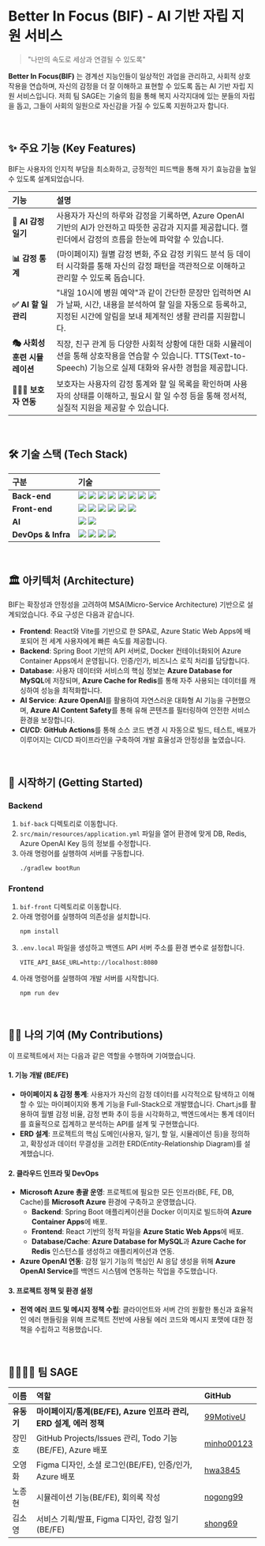 
# Better In Focus (BIF) - AI 기반 자립 지원 서비스

> "나만의 속도로 세상과 연결될 수 있도록"

**Better In Focus(BIF)** 는 경계선 지능인들이 일상적인 과업을 관리하고, 사회적 상호작용을 연습하며, 자신의 감정을 더 잘 이해하고 표현할 수 있도록 돕는 AI 기반 자립 지원 서비스입니다. 저희 팀 SAGE는 기술의 힘을 통해 복지 사각지대에 있는 분들의 자립을 돕고, 그들이 사회의 일원으로 자신감을 가질 수 있도록 지원하고자 합니다.

<br>

## ✨ 주요 기능 (Key Features)

BIF는 사용자의 인지적 부담을 최소화하고, 긍정적인 피드백을 통해 자기 효능감을 높일 수 있도록 설계되었습니다.

| 기능 | 설명 |
| :--- | :--- |
| **💬 AI 감정 일기** | 사용자가 자신의 하루와 감정을 기록하면, Azure OpenAI 기반의 AI가 안전하고 따뜻한 공감과 지지를 제공합니다. 캘린더에서 감정의 흐름을 한눈에 파악할 수 있습니다. |
| **📊 감정 통계** | (마이페이지) 월별 감정 변화, 주요 감정 키워드 분석 등 데이터 시각화를 통해 자신의 감정 패턴을 객관적으로 이해하고 관리할 수 있도록 돕습니다. |
| **✅ AI 할 일 관리** | "내일 10시에 병원 예약"과 같이 간단한 문장만 입력하면 AI가 날짜, 시간, 내용을 분석하여 할 일을 자동으로 등록하고, 지정된 시간에 알림을 보내 체계적인 생활 관리를 지원합니다. |
| **🎭 사회성 훈련 시뮬레이션** | 직장, 친구 관계 등 다양한 사회적 상황에 대한 대화 시뮬레이션을 통해 상호작용을 연습할 수 있습니다. TTS(Text-to-Speech) 기능으로 실제 대화와 유사한 경험을 제공합니다. |
| **👨‍👩‍👧 보호자 연동** | 보호자는 사용자의 감정 통계와 할 일 목록을 확인하며 사용자의 상태를 이해하고, 필요시 할 일 수정 등을 통해 정서적, 실질적 지원을 제공할 수 있습니다. |

<br>

## 🛠️ 기술 스택 (Tech Stack)

| 구분 | 기술 |
| :--- | :--- |
| **Back-end** | <img src="https://img.shields.io/badge/Java-007396?style=for-the-badge&logo=java&logoColor=white"> <img src="https://img.shields.io/badge/Spring_Boot-6DB33F?style=for-the-badge&logo=spring-boot&logoColor=white"> <img src="https://img.shields.io/badge/Spring_Security-6DB33F?style=for-the-badge&logo=spring-security&logoColor=white"> <img src="https://img.shields.io/badge/JPA-5A2D23?style=for-the-badge&logo=hibernate&logoColor=white"> <img src="https://img.shields.io/badge/MySQL-4479A1?style=for-the-badge&logo=mysql&logoColor=white"> <img src="https://img.shields.io/badge/Redis-DC382D?style=for-the-badge&logo=redis&logoColor=white"> <img src="https://img.shields.io/badge/JWT-000000?style=for-the-badge&logo=json-web-tokens&logoColor=white"> <img src="https://img.shields.io/badge/Gradle-02303A?style=for-the-badge&logo=gradle&logoColor=white"> |
| **Front-end** | <img src="https://img.shields.io/badge/React-61DAFB?style=for-the-badge&logo=react&logoColor=black"> <img src="https://img.shields.io/badge/Vite-646CFF?style=for-the-badge&logo=vite&logoColor=white"> <img src="https://img.shields.io/badge/JavaScript-F7DF1E?style=for-the-badge&logo=javascript&logoColor=black"> <img src="https://img.shields.io/badge/Zustand-000000?style=for-the-badge&logo=zustand&logoColor=white"> <img src="https://img.shields.io/badge/Tailwind_CSS-38B2AC?style=for-the-badge&logo=tailwind-css&logoColor=white"> <img src="https://img.shields.io/badge/Axios-5A29E4?style=for-the-badge&logo=axios&logoColor=white"> |
| **AI** | <img src="https://img.shields.io/badge/Azure_OpenAI-0078D4?style=for-the-badge&logo=microsoft-azure&logoColor=white"> <img src="https://img.shields.io/badge/Azure_AI_Content_Safety-0078D4?style=for-the-badge&logo=microsoft-azure&logoColor=white"> |
| **DevOps & Infra** | <img src="https://img.shields.io/badge/microsoft%20azure-0089D6?style=for-the-badge&logo=microsoft-azure&logoColor=white"> <img src="https://img.shields.io/badge/Docker-2496ED?style=for-the-badge&logo=docker&logoColor=white"> <img src="https://img.shields.io/badge/Nginx-009639?style=for-the-badge&logo=nginx&logoColor=white"> <img src="https://img.shields.io/badge/GitHub_Actions-2088FF?style=for-the-badge&logo=github-actions&logoColor=white"> |

<br>

## 🏛️ 아키텍처 (Architecture)

BIF는 확장성과 안정성을 고려하여 MSA(Micro-Service Architecture) 기반으로 설계되었습니다. 주요 구성은 다음과 같습니다.

- **Frontend**: React와 Vite를 기반으로 한 SPA로, Azure Static Web Apps에 배포되어 전 세계 사용자에게 빠른 속도를 제공합니다.
- **Backend**: Spring Boot 기반의 API 서버로, Docker 컨테이너화되어 Azure Container Apps에서 운영됩니다. 인증/인가, 비즈니스 로직 처리를 담당합니다.
- **Database**: 사용자 데이터와 서비스의 핵심 정보는 **Azure Database for MySQL**에 저장되며, **Azure Cache for Redis**를 통해 자주 사용되는 데이터를 캐싱하여 성능을 최적화합니다.
- **AI Service**: **Azure OpenAI**를 활용하여 자연스러운 대화형 AI 기능을 구현했으며, **Azure AI Content Safety**를 통해 유해 콘텐츠를 필터링하여 안전한 서비스 환경을 보장합니다.
- **CI/CD**: **GitHub Actions**를 통해 소스 코드 변경 시 자동으로 빌드, 테스트, 배포가 이루어지는 CI/CD 파이프라인을 구축하여 개발 효율성과 안정성을 높였습니다.

<br>

## 🚀 시작하기 (Getting Started)

### Backend

1.  `bif-back` 디렉토리로 이동합니다.
2.  `src/main/resources/application.yml` 파일을 열어 환경에 맞게 DB, Redis, Azure OpenAI Key 등의 정보를 수정합니다.
3.  아래 명령어를 실행하여 서버를 구동합니다.
    ```bash
    ./gradlew bootRun
    ```

### Frontend

1.  `bif-front` 디렉토리로 이동합니다.
2.  아래 명령어를 실행하여 의존성을 설치합니다.
    ```bash
    npm install
    ```
3.  `.env.local` 파일을 생성하고 백엔드 API 서버 주소를 환경 변수로 설정합니다.
    ```
    VITE_API_BASE_URL=http://localhost:8080
    ```
4.  아래 명령어를 실행하여 개발 서버를 시작합니다.
    ```bash
    npm run dev
    ```

<br>

## 🧑‍💻 나의 기여 (My Contributions)

이 프로젝트에서 저는 다음과 같은 역할을 수행하며 기여했습니다.

#### **1. 기능 개발 (BE/FE)**
-   **마이페이지 & 감정 통계**: 사용자가 자신의 감정 데이터를 시각적으로 탐색하고 이해할 수 있는 마이페이지와 통계 기능을 Full-Stack으로 개발했습니다. Chart.js를 활용하여 월별 감정 비율, 감정 변화 추이 등을 시각화하고, 백엔드에서는 통계 데이터를 효율적으로 집계하고 분석하는 API를 설계 및 구현했습니다.
-   **ERD 설계**: 프로젝트의 핵심 도메인(사용자, 일기, 할 일, 시뮬레이션 등)을 정의하고, 확장성과 데이터 무결성을 고려한 ERD(Entity-Relationship Diagram)를 설계했습니다.

#### **2. 클라우드 인프라 및 DevOps**
-   **Microsoft Azure 총괄 운영**: 프로젝트에 필요한 모든 인프라(BE, FE, DB, Cache)를 **Microsoft Azure** 환경에 구축하고 운영했습니다.
    -   **Backend**: Spring Boot 애플리케이션을 Docker 이미지로 빌드하여 **Azure Container Apps**에 배포.
    -   **Frontend**: React 기반의 정적 파일을 **Azure Static Web Apps**에 배포.
    -   **Database/Cache**: **Azure Database for MySQL**과 **Azure Cache for Redis** 인스턴스를 생성하고 애플리케이션과 연동.
-   **Azure OpenAI 연동**: 감정 일기 기능의 핵심인 AI 응답 생성을 위해 **Azure OpenAI Service**를 백엔드 시스템에 연동하는 작업을 주도했습니다.

#### **3. 프로젝트 정책 및 환경 설정**
-   **전역 에러 코드 및 메시지 정책 수립**: 클라이언트와 서버 간의 원활한 통신과 효율적인 에러 핸들링을 위해 프로젝트 전반에 사용될 에러 코드와 메시지 포맷에 대한 정책을 수립하고 적용했습니다.

<br>

## 👨‍👩‍👧‍👦 팀 SAGE

| 이름 | 역할 | GitHub |
| :--- | :--- | :--- |
| **유동기** | **마이페이지/통계(BE/FE), Azure 인프라 관리, ERD 설계, 에러 정책** | [99MotiveU](https://github.com/99MotiveU) |
| 장민호 | GitHub Projects/Issues 관리, Todo 기능(BE/FE), Azure 배포 | [minho00123](https://github.com/minho00123) |
| 오영화 | Figma 디자인, 소셜 로그인(BE/FE), 인증/인가, Azure 배포 | [hwa3845](https://github.com/hwa3845) |
| 노종현 | 시뮬레이션 기능(BE/FE), 회의록 작성 | [nogong99](https://github.com/nojong99) |
| 김소영 | 서비스 기획/발표, Figma 디자인, 감정 일기(BE/FE) | [shong69](https://github.com/shong69) |


